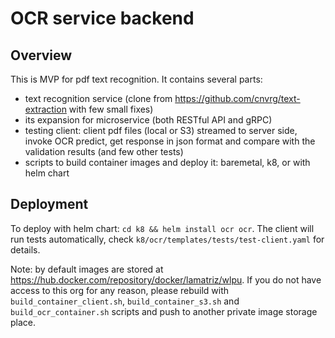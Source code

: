 # OCR service backend

## Overview

This is MVP for pdf text recognition. It contains several parts: 
- text recognition service (clone from https://github.com/cnvrg/text-extraction with few small fixes)
- its expansion for microservice (both RESTful API and gRPC)
- testing client: client pdf files (local or S3) streamed to server side, invoke OCR predict, get response in json format and compare with the validation results (and few other tests)
- scripts to build container images and deploy it: baremetal, k8, or with helm chart

## Deployment
To deploy with helm chart: `cd k8 && helm install ocr ocr`. The client will run tests automatically, check `k8/ocr/templates/tests/test-client.yaml` for details.

Note: by default images are stored at https://hub.docker.com/repository/docker/lamatriz/wlpu. If you do not have access to this org for any reason, please rebuild with `build_container_client.sh`, `build_container_s3.sh` and `build_ocr_container.sh` scripts and push to another private image storage place.